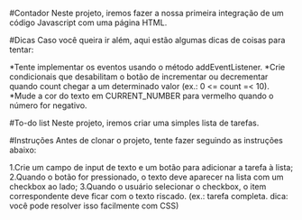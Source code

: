 #Contador
Neste projeto, iremos fazer a nossa primeira integração de um código Javascript com uma página HTML.

#Dicas
Caso você queira ir além, aqui estão algumas dicas de coisas para tentar:

*Tente implementar os eventos usando o método addEventListener.
*Crie condicionais que desabilitam o botão de incrementar ou decrementar quando count chegar a um determinado valor (ex.: 0 <= count =< 10).
*Mude a cor do texto em CURRENT_NUMBER para vermelho quando o número for negativo.

#To-do list
Neste projeto, iremos criar uma simples lista de tarefas.

#Instruções
Antes de clonar o projeto, tente fazer seguindo as instruções abaixo:

1.Crie um campo de input de texto e um botão para adicionar a tarefa à lista;
2.Quando o botão for pressionado, o texto deve aparecer na lista com um checkbox ao lado;
3.Quando o usuário selecionar o checkbox, o item correspondente deve ficar com o texto riscado. (ex.: tarefa completa. dica: você pode resolver isso facilmente com CSS)
